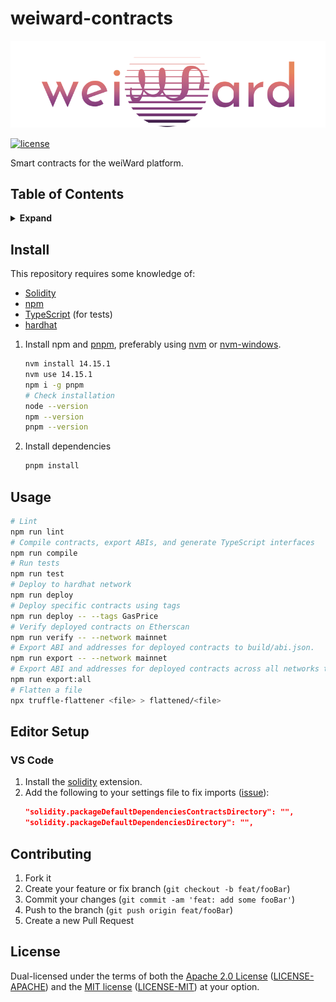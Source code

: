 # weiward-contracts

![banner](assets/banner.png)

[![license](https://img.shields.io/badge/license-MIT%2FApache--2.0-763474)](#license)

Smart contracts for the weiWard platform.

## Table of Contents

<details>
<summary><strong>Expand</strong></summary>

- [Install](#install)
- [Usage](#usage)
- [Editor Setup](#editor-setup)
	- [VS Code](#vs-code)
- [Contributing](#contributing)
- [License](#license)

</details>

## Install

This repository requires some knowledge of:

* [Solidity](https://solidity.readthedocs.io/en/latest/)
* [npm](https://docs.npmjs.com/)
* [TypeScript](https://www.typescriptlang.org/) (for tests)
* [hardhat](https://hardhat.org/)

1. Install npm and [pnpm](https://pnpm.js.org/), preferably using
[nvm](https://github.com/nvm-sh/nvm) or
[nvm-windows](https://github.com/coreybutler/nvm-windows).

	```bash
	nvm install 14.15.1
	nvm use 14.15.1
	npm i -g pnpm
	# Check installation
	node --version
	npm --version
	pnpm --version
	```

2. Install dependencies

	```bash
	pnpm install
	```

## Usage

```bash
# Lint
npm run lint
# Compile contracts, export ABIs, and generate TypeScript interfaces
npm run compile
# Run tests
npm run test
# Deploy to hardhat network
npm run deploy
# Deploy specific contracts using tags
npm run deploy -- --tags GasPrice
# Verify deployed contracts on Etherscan
npm run verify -- --network mainnet
# Export ABI and addresses for deployed contracts to build/abi.json.
npm run export -- --network mainnet
# Export ABI and addresses for deployed contracts across all networks to build/abi.json.
npm run export:all
# Flatten a file
npx truffle-flattener <file> > flattened/<file>
```

## Editor Setup

### VS Code

1. Install the [solidity](https://marketplace.visualstudio.com/items?itemName=JuanBlanco.solidity) extension.
2. Add the following to your settings file to fix imports ([issue](https://github.com/juanfranblanco/vscode-solidity/issues/178)):
	```json
	"solidity.packageDefaultDependenciesContractsDirectory": "",
	"solidity.packageDefaultDependenciesDirectory": "",
	```

## Contributing

1. Fork it
2. Create your feature or fix branch (`git checkout -b feat/fooBar`)
3. Commit your changes (`git commit -am 'feat: add some fooBar'`)
4. Push to the branch (`git push origin feat/fooBar`)
5. Create a new Pull Request

## License

Dual-licensed under the terms of both the [Apache 2.0 License](https://www.apache.org/licenses/LICENSE-2.0) ([LICENSE-APACHE](LICENSE-APACHE)) and the [MIT license](https://opensource.org/licenses/MIT) ([LICENSE-MIT](LICENSE-MIT)) at your option.

